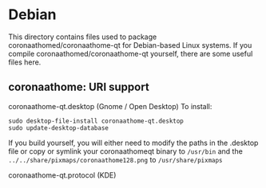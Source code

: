 
Debian
====================
This directory contains files used to package coronaathomed/coronaathome-qt
for Debian-based Linux systems. If you compile coronaathomed/coronaathome-qt yourself, there are some useful files here.

## coronaathome: URI support ##


coronaathome-qt.desktop  (Gnome / Open Desktop)
To install:

	sudo desktop-file-install coronaathome-qt.desktop
	sudo update-desktop-database

If you build yourself, you will either need to modify the paths in
the .desktop file or copy or symlink your coronaathomeqt binary to `/usr/bin`
and the `../../share/pixmaps/coronaathome128.png` to `/usr/share/pixmaps`

coronaathome-qt.protocol (KDE)

